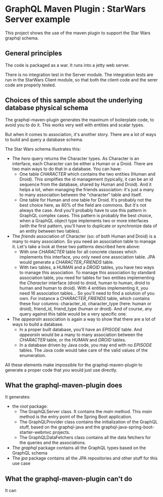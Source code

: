 # GraphQL Maven Plugin : StarWars Server example

This project shows the use of the maven plugin to support the Star Wars graphql schema.


## General principles

The code is packaged as a war. It runs into a jetty web server.

There is no integration test in the Server module. The integration tests are run in the StarWars Client module, so that both the client code and the serer code are properly tested. 

## Choices of this sample about the underlying database physical schema

The graphql-maven-plugin generates the maximum of boilerplate code, to avoid you to do it. This works very well with entities and scalar types.

But when it comes to association, it's another story. There are a lot of ways to build and query a database schema.

The Star Wars schema illustrates this:
* The _hero_ query returns the Character types. As Character is an interface, each Character can be either a Human or a Droid. There are two main ways to do that in a database. You can have:
    * One table _CHARACTER_ which contains the two entities (Human and Droid). This simplifies the id management (typically, it can be an id sequence from the database, shared by Human and Droid). And it helps a lot, when managing the friends association: it's just a many to many association between the "character" table and itself.
    * One table for Human and one table for Droid. It's probably not the best choice here, as 80% of the field are commons. But it's not always the case. And you'll probably have to use this pattern in GraphQL complex cases. This pattern is probably the best choice, when a GraphQL object type implements two or more interfaces (with the first pattern, you'll have to duplicate or synchronize data of an entity between two tables).
* The _friends_ association of Character (so: of both Human and Droid) is a many to many association. So you need an association table to manage it. Let's take a look at these two patterns described here above:
    * With one _CHARACTER_ table for all concrete classes which implements this interface, you only need one association table. JPA would generate a _CHARACTER_FRIENDS_ table.
    * With two tables, a _HUMAN_ and a _DROID_ tables, you have two ways to manage this association. To manage this association by standard association table, you need for tables for two entities implementing the _Character_ interface (droid to droid, human to human, droid to human and human to droid). With 4 entities implementing it, you need 16 association tables... So you'll need to find a solution of you own. For instance a _CHARACTER_FRIENDS_ table, which contains these four columns: character_id, character_type (here: human or droid), friend_id, friend_type (human or droid). And of course, any query against this table would be a very specific one.
* The _appearsIn_ association is again a way to show that there are a lot of ways to build a database.
    * In a proper built database, you'll have an _EPISODE_ table. And _appearsIn_ would be a many to many association between the _CHARACTER_ table, or the _HUMAN_ and _DROID_ tables.
    * In a database driven by Java code, you may end with no _EPISODE_ tables. The Java code would take care of the valid values of the enumeration.

All these elements make impossible for the graphql-maven-plugin to generate a proper code that you would just use directly.

## What the graphql-maven-plugin does

It generates:
* the _root_ package:
     * The GraphQLServer class. It contains the _main_ method. This _main_ method is the entry point of the Spring Boot application.
    * The GraphQLProvider class contains the initialization of the GraphQL stuff, based on the graphql-java and the graphql-java-spring-boot-starter-webmvc projects.
    * The GraphQLDataFetchers class contains all the data fetchers for the queries and the associations.   
* The _graphql_ package contains all the GraphQL types based on the GraphQL schema
* The _jpa_ package contains all the JPA repositories and other stuff for this use case


## What the graphql-maven-plugin can't do

It can